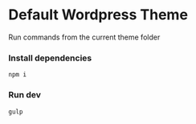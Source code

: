 # Default Wordpress Theme

Run commands from the current theme folder

### Install dependencies
`npm i`

### Run dev
`gulp`